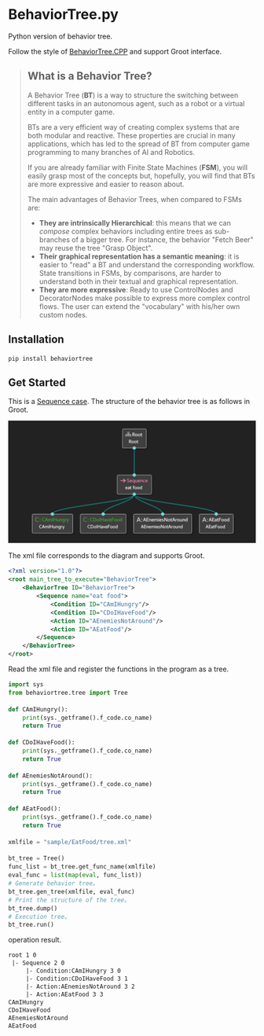 # BehaviorTree.py

Python version of behavior tree.

Follow the style of [BehaviorTree.CPP](https://github.com/BehaviorTree/BehaviorTree.CPP) and support Groot interface.

> ## What is a Behavior Tree?
>
> A Behavior Tree (**BT**) is a way to structure the switching between different tasks in an autonomous agent, such as a robot or a virtual entity in a computer game.
>
> BTs are a very efficient way of creating complex systems that are both modular and reactive. These properties are crucial in many applications, which has led to the spread of BT from computer game programming to many branches of AI and Robotics.
>
> If you are already familiar with Finite State Machines (**FSM**), you will easily grasp most of the concepts but, hopefully, you will find that BTs are more expressive and easier to reason about.
>
> The main advantages of Behavior Trees, when compared to FSMs are:
>
> - **They are intrinsically Hierarchical**: this means that we can *compose* complex behaviors including entire trees as sub-branches of a bigger tree. For instance, the behavior "Fetch Beer" may reuse the tree "Grasp Object".
> - **Their graphical representation has a semantic meaning**: it is easier to "read" a BT and understand the corresponding workflow. State transitions in FSMs, by comparisons, are harder to understand both in their textual and graphical representation.
> - **They are more expressive**: Ready to use ControlNodes and DecoratorNodes make possible to express more complex control flows. The user can extend the "vocabulary" with his/her own custom nodes.

## Installation

```
pip install behaviortree
```

## Get Started

This is a [Sequence case](/sample/EatFood). The structure of the behavior tree is as follows in Groot.

![image-20220718120109146](.assets/image-20220718120109146.png)

The xml file corresponds to the diagram and supports Groot.

```xml
<?xml version="1.0"?>
<root main_tree_to_execute="BehaviorTree">
    <BehaviorTree ID="BehaviorTree">
        <Sequence name="eat food">
            <Condition ID="CAmIHungry"/>
            <Condition ID="CDoIHaveFood"/>
            <Action ID="AEnemiesNotAround"/>
            <Action ID="AEatFood"/>
        </Sequence>
    </BehaviorTree>
</root>
```

Read the xml file and register the functions in the program as a tree.

```python
import sys
from behaviortree.tree import Tree

def CAmIHungry():
    print(sys._getframe().f_code.co_name)
    return True

def CDoIHaveFood():
    print(sys._getframe().f_code.co_name)
    return True

def AEnemiesNotAround():
    print(sys._getframe().f_code.co_name)
    return True

def AEatFood():
    print(sys._getframe().f_code.co_name)
    return True

xmlfile = "sample/EatFood/tree.xml"

bt_tree = Tree()
func_list = bt_tree.get_func_name(xmlfile)
eval_func = list(map(eval, func_list))
# Generate behavior tree。
bt_tree.gen_tree(xmlfile, eval_func)
# Print the structure of the tree。
bt_tree.dump()
# Execution tree。
bt_tree.run()
```

operation result.

```
root 1 0
 |- Sequence 2 0
     |- Condition:CAmIHungry 3 0
     |- Condition:CDoIHaveFood 3 1
     |- Action:AEnemiesNotAround 3 2
     |- Action:AEatFood 3 3
CAmIHungry
CDoIHaveFood
AEnemiesNotAround
AEatFood
```

